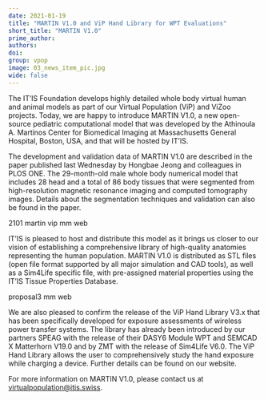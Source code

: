 ```yaml
---
date: 2021-01-19
title: "MARTIN V1.0 and ViP Hand Library for WPT Evaluations"
short_title: "MARTIN V1.0"
prime_author: 
authors: 
doi: 
group: vpop
image: 03_news_item_pic.jpg
wide: false
---
```

The IT’IS Foundation develops highly detailed whole body virtual human and animal models as part of our Virtual Population (ViP) and ViZoo projects. Today, we are happy to introduce MARTIN V1.0, a new open-source pediatric computational model that was developed by the Athinoula A. Martinos Center for Biomedical Imaging at Massachusetts General Hospital, Boston, USA, and that will be hosted by IT’IS.

The development and validation data of MARTIN V1.0 are described in the paper published last Wednesday by Hongbae Jeong and colleagues in PLOS ONE. The 29-month-old male whole body numerical model that includes 28 head and a total of 86 body tissues that were segmented from high-resolution magnetic resonance imaging and computed tomography images. Details about the segmentation techniques and validation can also be found in the paper.

2101 martin vip mm web

IT’IS is pleased to host and distribute this model as it brings us closer to our vision of establishing a comprehensive library of high-quality anatomies representing the human population. MARTIN V1.0 is distributed as STL files (open file format supported by all major simulation and CAD tools), as well as a Sim4Life specific file, with pre-assigned material properties using the IT’IS Tissue Properties Database.

proposal3 mm web

We are also pleased to confirm the release of the ViP Hand Library V3.x that has been specifically developed for exposure assessments of wireless power transfer systems. The library has already been introduced by our partners SPEAG with the release of their DASY6 Module WPT and SEMCAD X Matterhorn V19.0 and by ZMT with the release of Sim4Life V6.0. The ViP Hand Library allows the user to comprehensively study the hand exposure while charging a device. Further details can be found on our website.

For more information on MARTIN V1.0, please contact us at virtualpopulation@itis.swiss.
